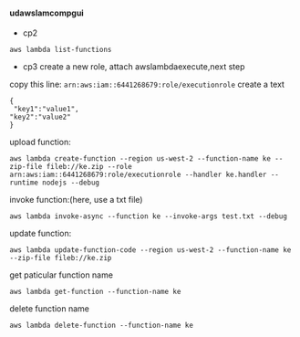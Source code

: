 #### udawslamcompgui

- cp2
```
aws lambda list-functions
```
- cp3
create a new role, attach awslambdaexecute,next step

copy this line: ```arn:aws:iam::6441268679:role/executionrole```
create a text 
```
{
 "key1":"value1",
"key2":"value2"
}
```

upload function:
```
aws lambda create-function --region us-west-2 --function-name ke --zip-file fileb://ke.zip --role arn:aws:iam::6441268679:role/executionrole --handler ke.handler --runtime nodejs --debug 
```
invoke function:(here, use a txt file)
```
aws lambda invoke-async --function ke --invoke-args test.txt --debug
```
update function:
```
aws lambda update-function-code --region us-west-2 --function-name ke --zip-file fileb://ke.zip
```
get paticular function name
```
aws lambda get-function --function-name ke
```
delete function name
```
aws lambda delete-function --function-name ke
```
